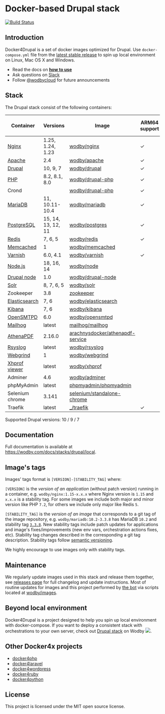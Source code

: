 # Docker-based Drupal stack

[![Build Status](https://github.com/wodby/docker4drupal/workflows/Run%20tests/badge.svg)](https://github.com/wodby/docker4drupal/actions)

## Introduction

Docker4Drupal is a set of docker images optimized for Drupal. Use `docker-compose.yml` file from the [latest stable release](https://github.com/wodby/docker4drupal/releases) to spin up local environment on Linux, Mac OS X and Windows. 

* Read the docs on [**how to use**](https://wodby.com/docs/stacks/drupal/local#usage)
* Ask questions on [Slack](http://slack.wodby.com/)
* Follow [@wodbycloud](https://twitter.com/wodbycloud) for future announcements

## Stack

The Drupal stack consist of the following containers:

| Container       | Versions           | Image                              | ARM64 support | Enabled by default |
|-----------------|--------------------|------------------------------------|---------------|--------------------|
| [Nginx]         | 1.25, 1.24, 1.23   | [wodby/nginx]                      | ✓             | ✓                  |
| [Apache]        | 2.4                | [wodby/apache]                     | ✓             |                    |
| [Drupal]        | 10, 9, 7           | [wodby/drupal]                     | ✓             | ✓                  |
| [PHP]           | 8.2, 8.1, 8.0      | [wodby/drupal-php]                 | ✓             |                    |
| Crond           |                    | [wodby/drupal-php]                 | ✓             | ✓                  |
| [MariaDB]       | 11, 10.11-10.4     | [wodby/mariadb]                    | ✓             | ✓                  |
| [PostgreSQL]    | 15, 14, 13, 12, 11 | [wodby/postgres]                   | ✓             |                    |
| [Redis]         | 7, 6, 5            | [wodby/redis]                      | ✓             |                    |
| [Memcached]     | 1                  | [wodby/memcached]                  |               |                    |
| [Varnish]       | 6.0, 4.1           | [wodby/varnish]                    | ✓             |                    |
| [Node.js]       | 18,  16, 14        | [wodby/node]                       |               |                    |
| [Drupal node]   | 1.0                | [wodby/drupal-node]                |               |                    |
| [Solr]          | 8, 7, 6, 5         | [wodby/solr]                       |               |                    |
| Zookeeper       | 3.8                | [zookeeper]                        |               |                    |
| [Elasticsearch] | 7, 6               | [wodby/elasticsearch]              |               |                    |
| [Kibana]        | 7, 6               | [wodby/kibana]                     |               |                    |
| [OpenSMTPD]     | 6.0                | [wodby/opensmtpd]                  |               |                    |
| [Mailhog]       | latest             | [mailhog/mailhog]                  |               | ✓                  |
| [AthenaPDF]     | 2.16.0             | [arachnysdocker/athenapdf-service] |               |                    |
| [Rsyslog]       | latest             | [wodby/rsyslog]                    |               |                    |
| [Webgrind]      | 1                  | [wodby/webgrind]                   |               |                    |
| [Xhprof viewer] | latest             | [wodby/xhprof]                     |               |                    |
| Adminer         | 4.6                | [wodby/adminer]                    |               |                    |
| phpMyAdmin      | latest             | [phpmyadmin/phpmyadmin]            |               |                    |
| Selenium chrome | 3.141              | [selenium/standalone-chrome]       |               |                    |
| Traefik         | latest             | [_/traefik]                        | ✓             | ✓                  |
 
Supported Drupal versions: 10 / 9 / 7

## Documentation

Full documentation is available at https://wodby.com/docs/stacks/drupal/local.

## Image's tags

Images' tags format is `[VERSION]-[STABILITY_TAG]` where:

`[VERSION]` is the _version of an application_ (without patch version) running in a container, e.g. `wodby/nginx:1.15-x.x.x` where Nginx version is `1.15` and `x.x.x` is a stability tag. For some images we include both major and minor version like PHP `7.2`, for others we include only major like Redis `5`. 

`[STABILITY_TAG]` is the _version of an image_ that corresponds to a git tag of the image repository, e.g. `wodby/mariadb:10.2-3.3.8` has MariaDB `10.2` and stability tag [`3.3.8`](https://github.com/wodby/mariadb/releases/tag/3.3.8). New stability tags include patch updates for applications and image's fixes/improvements (new env vars, orchestration actions fixes, etc). Stability tag changes described in the corresponding a git tag description. Stability tags follow [semantic versioning](https://semver.org/).

We highly encourage to use images only with stability tags.

## Maintenance

We regularly update images used in this stack and release them together, see [releases page](https://github.com/wodby/docker4drupal/releases) for full changelog and update instructions. Most of routine updates for images and this project performed by [the bot](https://github.com/wodbot) via scripts located at [wodby/images](https://github.com/wodby/images).

## Beyond local environment

Docker4Drupal is a project designed to help you spin up local environment with docker-compose. If you want to deploy a consistent stack with orchestrations to your own server, check out [Drupal stack](https://wodby.com/stacks/drupal) on Wodby ![](https://www.google.com/s2/favicons?domain=wodby.com).

## Other Docker4x projects

* [docker4php](https://github.com/wodby/docker4php)
* [docker4laravel](https://github.com/wodby/docker4laravel)
* [docker4wordpress](https://github.com/wodby/docker4wordpress)
* [docker4ruby](https://github.com/wodby/docker4ruby)
* [docker4python](https://github.com/wodby/docker4python)
  

## License

This project is licensed under the MIT open source license.

[Apache]: https://wodby.com/docs/stacks/drupal/containers#apache
[AthenaPDF]: https://wodby.com/docs/stacks/drupal/containers#athenapdf
[Drupal node]: https://wodby.com/docs/stacks/drupal/containers#drupal-nodejs
[Drupal]: https://wodby.com/docs/stacks/drupal/containers#php
[Elasticsearch]: https://wodby.com/docs/stacks/elasticsearch
[Kibana]: https://wodby.com/docs/stacks/elasticsearch
[Mailhog]: https://wodby.com/docs/stacks/drupal/containers#mailhog
[MariaDB]: https://wodby.com/docs/stacks/drupal/containers#mariadb
[Memcached]: https://wodby.com/docs/stacks/drupal/containers#memcached
[Nginx]: https://wodby.com/docs/stacks/drupal/containers#nginx
[Node.js]: https://wodby.com/docs/stacks/drupal/containers#nodejs
[OpenSMTPD]: https://wodby.com/docs/stacks/drupal/containers#opensmtpd
[PHP]: https://wodby.com/docs/stacks/drupal/containers#php
[PostgreSQL]: https://wodby.com/docs/stacks/drupal/containers#postgresql
[Redis]: https://wodby.com/docs/stacks/drupal/containers#redis
[Rsyslog]: https://wodby.com/docs/stacks/drupal/containers#rsyslog
[Solr]: https://wodby.com/docs/stacks/drupal/containers#solr
[Varnish]: https://wodby.com/docs/stacks/drupal/containers#varnish
[Webgrind]: https://wodby.com/docs/stacks/drupal/containers#webgrind
[XHProf viewer]: https://wodby.com/docs/stacks/php/containers#xhprof-viewer

[_/traefik]: https://hub.docker.com/_/traefik
[arachnysdocker/athenapdf-service]: https://hub.docker.com/r/arachnysdocker/athenapdf-service
[mailhog/mailhog]: https://hub.docker.com/r/mailhog/mailhog
[phpmyadmin/phpmyadmin]: https://hub.docker.com/r/phpmyadmin/phpmyadmin
[selenium/standalone-chrome]: https://hub.docker.com/r/selenium/standalone-chrome
[wodby/adminer]: https://hub.docker.com/r/wodby/adminer
[wodby/apache]: https://github.com/wodby/apache
[wodby/drupal-node]: https://github.com/wodby/drupal-node
[wodby/drupal-php]: https://github.com/wodby/drupal-php
[wodby/drupal]: https://github.com/wodby/drupal
[wodby/elasticsearch]: https://github.com/wodby/elasticsearch
[wodby/kibana]: https://github.com/wodby/kibana
[wodby/mariadb]: https://github.com/wodby/mariadb
[wodby/memcached]: https://github.com/wodby/memcached
[wodby/nginx]: https://github.com/wodby/nginx
[wodby/node]: https://github.com/wodby/node
[wodby/opensmtpd]: https://github.com/wodby/opensmtpd
[wodby/postgres]: https://github.com/wodby/postgres
[wodby/redis]: https://github.com/wodby/redis
[wodby/rsyslog]: https://hub.docker.com/r/wodby/rsyslog
[wodby/solr]: https://github.com/wodby/solr
[wodby/varnish]: https://github.com/wodby/varnish
[wodby/webgrind]: https://hub.docker.com/r/wodby/webgrind
[wodby/xhprof]: https://hub.docker.com/r/wodby/xhprof
[zookeeper]: https://hub.docker.com/_/zookeeper
